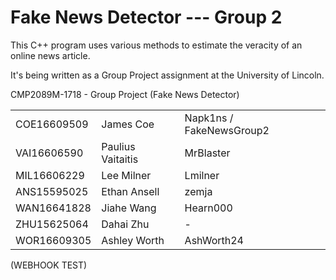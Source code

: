 # Fake News Detector --- Group 2

This C++ program uses various methods to estimate the veracity of an online news article.

It's being written as a Group Project assignment at the University of Lincoln.

CMP2089M-1718 - Group Project (Fake News Detector)

|             |                   |                          |
|:------------|:------------------|:-------------------------|
| COE16609509 | James Coe         | Napk1ns / FakeNewsGroup2 |
| VAI16606590 | Paulius Vaitaitis | MrBlaster                |
| MIL16606229 | Lee Milner        | Lmilner                  |
| ANS15595025 | Ethan Ansell      | zemja                    |
| WAN16641828 | Jiahe Wang        | Hearn000                 |
| ZHU15625064 | Dahai Zhu         | -                        |
| WOR16609305 | Ashley Worth      | AshWorth24               |

(WEBHOOK TEST)
